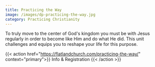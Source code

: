 ```yaml
---
title: Practicing the Way
image: /images/dp-practicing-the-way.jpg
category: Practicing Christianity
---
```


To truly move to the center of God's kingdom you must be with Jesus regularly in order to become like Him and do what He did. This unit challenges and equips you to reshape your life for this purpose.

{{< action href="https://flatlandchurch.com/practicing-the-way/" context="primary">}}
Info & Registration
{{< /action >}}
